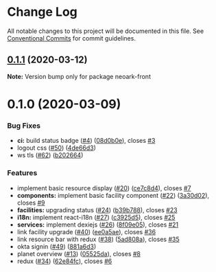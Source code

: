 # Change Log

All notable changes to this project will be documented in this file.
See [Conventional Commits](https://conventionalcommits.org) for commit guidelines.

## [0.1.1](https://github.com/romainbellande/neoark/compare/neoark-front@0.1.0...neoark-front@0.1.1) (2020-03-12)

**Note:** Version bump only for package neoark-front





# 0.1.0 (2020-03-09)


### Bug Fixes

* **ci:** build status badge ([#4](https://github.com/romainbellande/neoark/issues/4)) ([08d0b0e](https://github.com/romainbellande/neoark/commit/08d0b0e86031d12250b49d692f8445fcdc271880)), closes [#3](https://github.com/romainbellande/neoark/issues/3)
* logout css ([#50](https://github.com/romainbellande/neoark/issues/50)) ([4de66d3](https://github.com/romainbellande/neoark/commit/4de66d3bc15e712acc940367b3e784d4cb6dbb47))
* ws tls ([#62](https://github.com/romainbellande/neoark/issues/62)) ([b202664](https://github.com/romainbellande/neoark/commit/b202664888ce17aac8d852af085b921a38ee1f61))


### Features

* implement basic resource display ([#20](https://github.com/romainbellande/neoark/issues/20)) ([ce7c8d4](https://github.com/romainbellande/neoark/commit/ce7c8d4000009df69c02dfc6fdf306873f63dc55)), closes [#7](https://github.com/romainbellande/neoark/issues/7)
* **components:** implement basic facility component ([#22](https://github.com/romainbellande/neoark/issues/22)) ([3a30d02](https://github.com/romainbellande/neoark/commit/3a30d023bea70d30711b5256aeb6e720d892305e)), closes [#9](https://github.com/romainbellande/neoark/issues/9)
* **facilities:** upgrading status ([#24](https://github.com/romainbellande/neoark/issues/24)) ([b39b788](https://github.com/romainbellande/neoark/commit/b39b788b32d1c5f3dc2e2bb6d6bf6443caa45965)), closes [#23](https://github.com/romainbellande/neoark/issues/23)
* **i18n:** implement react-i18n ([#27](https://github.com/romainbellande/neoark/issues/27)) ([c3925d5](https://github.com/romainbellande/neoark/commit/c3925d596b627286224e729e21ffd2e9f8d2d748)), closes [#25](https://github.com/romainbellande/neoark/issues/25)
* **services:** implement dexiejs ([#26](https://github.com/romainbellande/neoark/issues/26)) ([8f09e05](https://github.com/romainbellande/neoark/commit/8f09e059d7f318b74f0545362d26e7b4e718895b)), closes [#21](https://github.com/romainbellande/neoark/issues/21)
* link facility upgrade ([#40](https://github.com/romainbellande/neoark/issues/40)) ([ee0a5ae](https://github.com/romainbellande/neoark/commit/ee0a5aec9ce4384bc8dab542487d4e5137bdec92)), closes [#36](https://github.com/romainbellande/neoark/issues/36)
* link resource bar with redux ([#38](https://github.com/romainbellande/neoark/issues/38)) ([5ad808a](https://github.com/romainbellande/neoark/commit/5ad808a05e8c2b4a81cdc1437bd5002eeb73c23e)), closes [#35](https://github.com/romainbellande/neoark/issues/35)
* okta signin ([#49](https://github.com/romainbellande/neoark/issues/49)) ([881a6d3](https://github.com/romainbellande/neoark/commit/881a6d32d38081bcda8e59bdf5107d714e358770))
* planet overview ([#13](https://github.com/romainbellande/neoark/issues/13)) ([05525da](https://github.com/romainbellande/neoark/commit/05525da62a39146a3143841e91958c1a20352082)), closes [#8](https://github.com/romainbellande/neoark/issues/8)
* redux ([#34](https://github.com/romainbellande/neoark/issues/34)) ([62e84fc](https://github.com/romainbellande/neoark/commit/62e84fc7a084dfc255b87afda412f998b5835a5d)), closes [#6](https://github.com/romainbellande/neoark/issues/6)
